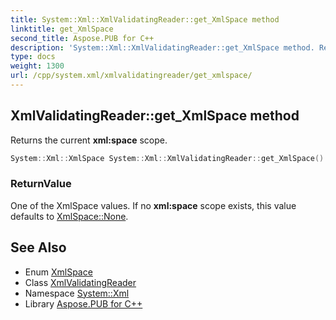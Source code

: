 ```yaml
---
title: System::Xml::XmlValidatingReader::get_XmlSpace method
linktitle: get_XmlSpace
second_title: Aspose.PUB for C++
description: 'System::Xml::XmlValidatingReader::get_XmlSpace method. Returns the current xml:space scope in C++.'
type: docs
weight: 1300
url: /cpp/system.xml/xmlvalidatingreader/get_xmlspace/
---
```

## XmlValidatingReader::get_XmlSpace method


Returns the current **xml:space** scope.

```cpp
System::Xml::XmlSpace System::Xml::XmlValidatingReader::get_XmlSpace() override
```


### ReturnValue

One of the XmlSpace values. If no **xml:space** scope exists, this value defaults to [XmlSpace::None](../../xmlspace/).

## See Also

* Enum [XmlSpace](../../xmlspace/)
* Class [XmlValidatingReader](../)
* Namespace [System::Xml](../../)
* Library [Aspose.PUB for C++](../../../)
